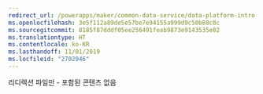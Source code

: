```yaml
---
redirect_url: /powerapps/maker/common-data-service/data-platform-intro
ms.openlocfilehash: 3e5f112a89de5e57be7e94155a999d9c50b88c8c
ms.sourcegitcommit: 8185f87dddf05ee256491feab9873e9143535e02
ms.translationtype: HT
ms.contentlocale: ko-KR
ms.lasthandoff: 11/01/2019
ms.locfileid: "2702946"
---
```

리디렉션 파일만 - 포함된 콘텐츠 없음